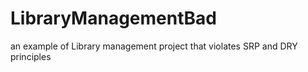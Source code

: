 # LibraryManagementBad
an example of Library management project that violates SRP and DRY principles
